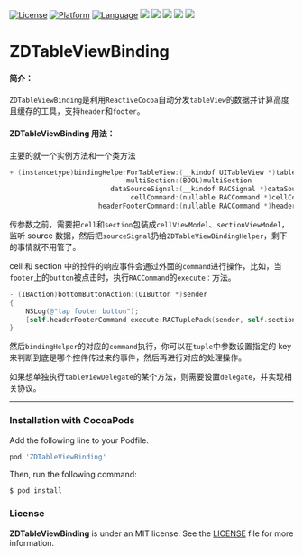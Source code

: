 [![License](https://img.shields.io/badge/license-MIT-blue.svg?style=flat)](https://opensource.org/licenses/MIT)
[![Platform](https://img.shields.io/badge/platform-iOS-red.svg?style=flat)](#)
[![Language](http://img.shields.io/badge/language-objc-brightgreen.svg?style=flat)](https://developer.apple.com/library/mac/documentation/Cocoa/Conceptual/ProgrammingWithObjectiveC/Introduction/Introduction.html)
[![](http://img.shields.io/travis/faimin/ZDTableViewBinding.svg?style=flat)](https://travis-ci.org/faimin/ZDTableViewBinding)
![](https://img.shields.io/cocoapods/v/ZDTableViewBinding.svg?style=flat)
![](https://img.shields.io/cocoapods/dt/ZDTableViewBinding.svg)
![](https://img.shields.io/cocoapods/dm/ZDTableViewBinding.svg)
![](https://img.shields.io/cocoapods/dw/ZDTableViewBinding.svg)

# ZDTableViewBinding

#### 简介：

`ZDTableViewBinding`是利用`ReactiveCocoa`自动分发`tableView`的数据并计算高度且缓存的工具，支持`header`和`footer`。

#### ZDTableViewBinding 用法：

主要的就一个实例方法和一个类方法

```objectivec
+ (instancetype)bindingHelperForTableView:(__kindof UITableView *)tableView
                             multiSection:(BOOL)multiSection
                         dataSourceSignal:(__kindof RACSignal *)dataSourceSignal
                              cellCommand:(nullable RACCommand *)cellCommand
                      headerFooterCommand:(nullable RACCommand *)headerFooterCommand
```

传参数之前，需要把`cell`和`section`包装成`cellViewModel`、`sectionViewModel`，监听 source 数据，然后把`sourceSignal`扔给`ZDTableViewBindingHelper`，剩下的事情就不用管了。

cell 和 section 中的控件的响应事件会通过外面的`command`进行操作，比如，当`footer`上的`button`被点击时，执行`RACCommand`的`execute：`方法。

```objectivec
- (IBAction)bottomButtonAction:(UIButton *)sender
{
    NSLog(@"tap footer button");
    [self.headerFooterCommand execute:RACTuplePack(sender, self.sectionModel)];
}
```

然后`bindingHelper`的对应的`command`执行，你可以在`tuple`中参数设置指定的 key 来判断到底是哪个控件传过来的事件，然后再进行对应的处理操作。

如果想单独执行`tableViewDelegate`的某个方法，则需要设置`delegate`，并实现相关协议。

---

### Installation with CocoaPods

Add the following line to your Podfile.

```ruby
pod 'ZDTableViewBinding'
```

Then, run the following command:

```ruby
$ pod install
```

### License

**ZDTableViewBinding** is under an MIT license. See the [LICENSE](https://github.com/faimin/ZDTableViewBinding/blob/master/LICENSE) file for more information.
